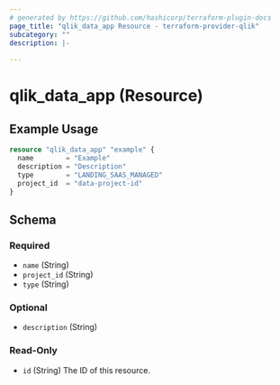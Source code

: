 ```yaml
---
# generated by https://github.com/hashicorp/terraform-plugin-docs
page_title: "qlik_data_app Resource - terraform-provider-qlik"
subcategory: ""
description: |-
  
---
```


# qlik_data_app (Resource)



## Example Usage

```terraform
resource "qlik_data_app" "example" {
  name        = "Example"
  description = "Description"
  type        = "LANDING_SAAS_MANAGED"
  project_id  = "data-project-id"
}
```

<!-- schema generated by tfplugindocs -->
## Schema

### Required

- `name` (String)
- `project_id` (String)
- `type` (String)

### Optional

- `description` (String)

### Read-Only

- `id` (String) The ID of this resource.
